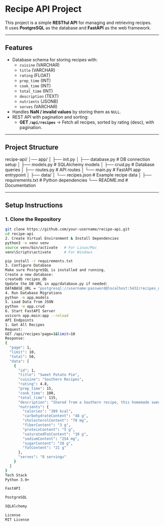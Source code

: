 # Recipe API Project

This project is a simple **RESTful API** for managing and retrieving recipes.  
It uses **PostgreSQL** as the database and **FastAPI** as the web framework.

---

## Features

- Database schema for storing recipes with:
  - `cuisine` (VARCHAR)
  - `title` (VARCHAR)
  - `rating` (FLOAT)
  - `prep_time` (INT)
  - `cook_time` (INT)
  - `total_time` (INT)
  - `description` (TEXT)
  - `nutrients` (JSONB)
  - `serves` (VARCHAR)
- Handles **NaN / invalid values** by storing them as `NULL`.
- REST API with pagination and sorting:
  - **GET `/api/recipes`** → Fetch all recipes, sorted by rating (desc), with pagination.

---

## Project Structure

recipe-api/
│── app/
│ ├── init.py
│ ├── database.py # DB connection setup
│ ├── models.py # SQLAlchemy models
│ ├── crud.py # Database queries
│ ├── routes.py # API routes
│ └── main.py # FastAPI app entrypoint
│
├── data/
│ └── recipes.json # Example recipe data
│
├── requirements.txt # Python dependencies
└── README.md # Documentation

---

## Setup Instructions

### 1. Clone the Repository
```bash
git clone https://github.com/your-username/recipe-api.git
cd recipe-api
2. Create Virtual Environment & Install Dependencies
python3 -m venv venv
source venv/bin/activate   # For Linux/Mac
venv\Scripts\activate      # For Windows

pip install -r requirements.txt
3. Configure Database
Make sure PostgreSQL is installed and running.
Create a new database:
createdb recipes_db
Update the DB URL in app/database.py if needed:
DATABASE_URL = "postgresql://username:password@localhost:5432/recipes_db"
4. Run Database Migrations
python -m app.models
5. Load Data from JSON
python -m app.crud
6. Start FastAPI Server
uvicorn app.main:app --reload
API Endpoints
1. Get All Recipes
Request:
GET /api/recipes?page=1&limit=10
Response:
{
  "page": 1,
  "limit": 10,
  "total": 50,
  "data": [
    {
      "id": 1,
      "title": "Sweet Potato Pie",
      "cuisine": "Southern Recipes",
      "rating": 4.8,
      "prep_time": 15,
      "cook_time": 100,
      "total_time": 115,
      "description": "Shared from a Southern recipe, this homemade sweet potato pie...",
      "nutrients": {
        "calories": "389 kcal",
        "carbohydrateContent": "48 g",
        "cholesterolContent": "78 mg",
        "fiberContent": "3 g",
        "proteinContent": "5 g",
        "saturatedFatContent": "10 g",
        "sodiumContent": "254 mg",
        "sugarContent": "28 g",
        "fatContent": "21 g"
      },
      "serves": "8 servings"
    }
  ]
}
Tech Stack
Python 3.9+

FastAPI

PostgreSQL

SQLAlchemy

License
MIT License

